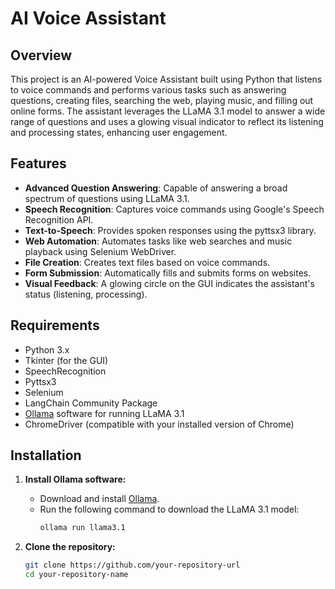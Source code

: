 # AI Voice Assistant

## Overview
This project is an AI-powered Voice Assistant built using Python that listens to voice commands and performs various tasks such as answering questions, creating files, searching the web, playing music, and filling out online forms. The assistant leverages the LLaMA 3.1 model to answer a wide range of questions and uses a glowing visual indicator to reflect its listening and processing states, enhancing user engagement.

## Features
- **Advanced Question Answering**: Capable of answering a broad spectrum of questions using LLaMA 3.1.
- **Speech Recognition**: Captures voice commands using Google's Speech Recognition API.
- **Text-to-Speech**: Provides spoken responses using the pyttsx3 library.
- **Web Automation**: Automates tasks like web searches and music playback using Selenium WebDriver.
- **File Creation**: Creates text files based on voice commands.
- **Form Submission**: Automatically fills and submits forms on websites.
- **Visual Feedback**: A glowing circle on the GUI indicates the assistant's status (listening, processing).

## Requirements
- Python 3.x
- Tkinter (for the GUI)
- SpeechRecognition
- Pyttsx3
- Selenium
- LangChain Community Package
- [Ollama](https://ollama.com) software for running LLaMA 3.1
- ChromeDriver (compatible with your installed version of Chrome)

## Installation
1. **Install Ollama software:**
   - Download and install [Ollama](https://ollama.com).
   - Run the following command to download the LLaMA 3.1 model:
     ```bash
     ollama run llama3.1
     ```

2. **Clone the repository:**
   ```bash
   git clone https://github.com/your-repository-url
   cd your-repository-name
